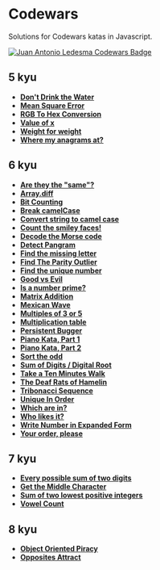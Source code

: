 # Codewars

Solutions for Codewars katas in Javascript.

[![Juan Antonio Ledesma Codewars Badge](https://www.codewars.com/users/juan-antonio-ledesma/badges/small)](https://www.codewars.com/users/juan-antonio-ledesma/)

## 5 kyu

- **[Don't Drink the Water](./5-kyu/dont-drink-the-water.md)**
- **[Mean Square Error](./5-kyu/mean-square-error.md)**
- **[RGB To Hex Conversion](./5-kyu/rgb-to-hex-conversion.md)**
- **[Value of x](./5-kyu/value-of-x.md)**
- **[Weight for weight](./5-kyu/weight-for-weight.md)**
- **[Where my anagrams at?](./5-kyu/where-my-anagrams-at.md)**

## 6 kyu

- **[Are they the "same"?](./6-kyu/are-they-the-same.md)**
- **[Array.diff](./6-kyu/array-diff.md)**
- **[Bit Counting](./6-kyu/bit-counting.md)**
- **[Break camelCase](./6-kyu/break-camel-case.md)**
- **[Convert string to camel case](./6-kyu/convert-string-to-camel-case.md)**
- **[Count the smiley faces!](./6-kyu/count-the-smiley-faces.md)**
- **[Decode the Morse code](./6-kyu/decode-the-morse-code.md)**
- **[Detect Pangram](./6-kyu/detect-pangram.md)**
- **[Find the missing letter](./6-kyu/find-the-missing-letter.md)**
- **[Find The Parity Outlier](./6-kyu/find-the-parity-outlier.md)**
- **[Find the unique number](./6-kyu/find-the-unique-number.md)**
- **[Good vs Evil](./6-kyu/good-vs-evil.md)**
- **[Is a number prime?](./6-kyu/is-a-number-prime.md)**
- **[Matrix Addition](./6-kyu/matrix-addition.md)**
- **[Mexican Wave](./6-kyu/mexican-wave.md)**
- **[Multiples of 3 or 5](./6-kyu/multiples-of-3-or-5.md)**
- **[Multiplication table](./6-kyu/multiplication-table.md)**
- **[Persistent Bugger](./6-kyu/persistent-bugger.md)**
- **[Piano Kata, Part 1](./6-kyu/piano-kata-part-1.md)**
- **[Piano Kata, Part 2](./6-kyu/piano-kata-part-2.md)**
- **[Sort the odd](./6-kyu/sort-the-odd.md)**
- **[Sum of Digits / Digital Root](./6-kyu/sum-of-digits-digital-root.md)**
- **[Take a Ten Minutes Walk](./6-kyu/take-a-ten-minutes-walk.md)**
- **[The Deaf Rats of Hamelin](./6-kyu/the-deaf-rats-of-hamelin.md)**
- **[Tribonacci Sequence](./6-kyu/tribonacci-sequence.md)**
- **[Unique In Order](./6-kyu/unique-in-order.md)**
- **[Which are in?](./6-kyu/which-are-in.md)**
- **[Who likes it?](./6-kyu/who-likes-it.md)**
- **[Write Number in Expanded Form](./6-kyu/write-number-in-expanded-form.md)**
- **[Your order, please](./6-kyu/your-order-please.md)**

## 7 kyu

- **[Every possible sum of two digits](./7-kyu/every-possible-sum-of-two-digits.md)**
- **[Get the Middle Character](./7-kyu/get-the-middle-character.md)**
- **[Sum of two lowest positive integers](./7-kyu/sum-of-two-lowest-positive-integers.md)**
- **[Vowel Count](./7-kyu/vowel-count.md)**

## 8 kyu

- **[Object Oriented Piracy](./8-kyu/object-oriented-piracy.md)**
- **[Opposites Attract](./8-kyu/opposites-attract.md)**
